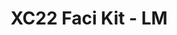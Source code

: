---
title: XC22 Faci Kit - LM
redirect_to: https://drive.google.com/drive/folders/1z6nNeuk3MYHw6e3qjuYZr1mitBZv0ll5?usp=sharing
redirect_from: 
  - /XC22_LM_FaciKit
  - /xc22_lm_facikit
---